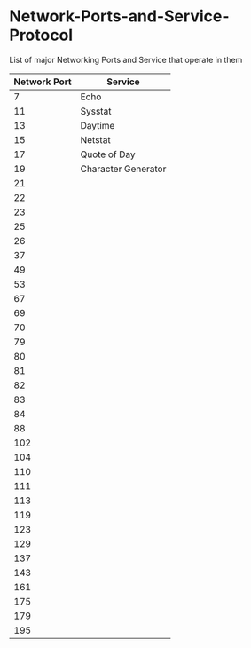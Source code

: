 # Network-Ports-and-Service-Protocol
List of major Networking Ports and Service that operate in them

| Network Port       | Service                     |
| -----------------  |    -------------            |
| 7                  |    Echo                     |
| 11                 |    Sysstat                  |
| 13                 |    Daytime                  |  
| 15                 |    Netstat                  |  
| 17                 |    Quote of Day             |  
| 19                 |    Character Generator      |  
| 21
| 22
| 23
| 25
| 26
| 37
| 49
| 53
| 67
| 69
| 70
| 79
| 80
| 81
| 82
| 83
| 84
| 88
| 102
| 104
| 110
| 111
| 113
| 119
| 123
| 129
| 137
| 143
| 161
| 175
| 179 
| 195 

